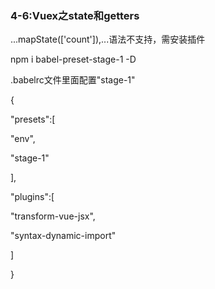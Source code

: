 <h3>4-6:Vuex之state和getters</h3   
<p>...mapState(['count']),...语法不支持，需安装插件</p>
<p>npm i babel-preset-stage-1 -D</p>  
<p>.babelrc文件里面配置"stage-1"</p>
<p>{</p>
<p> "presets":[</p>
<p>"env",</p>
<p>"stage-1"</p>
<p> ],</p>
<p> "plugins":[</p>
<p> "transform-vue-jsx",</p>
<p>"syntax-dynamic-import"</p>
<p>]</p>
<p>}</p>
<p></p>

   
        
        
   
   
       
        
    

